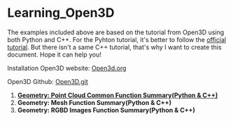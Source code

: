 # Learning_Open3D
The examples included above are based on the tutorial from Open3D using both Python and C++. For the Pyhton tutorial, it's better to follow the [official tutorial](http://www.open3d.org/docs/release/getting_started.html). But there isn't a same C++ tutorial, that's why I want to create this document. Hope it can help you! 

Installation
Open3D website: [Open3d.org](http://www.open3d.org/)

Open3D Github: [Open3D.git](https://github.com/intel-isl/Open3D)

1. [**Geometry: Point Cloud Common Function Summary(Python & C++)**](https://github.com/LYON-WANG/Learning_Open3D/blob/master/1_pointCloud/README.md)
2. **Geometry: Mesh Function Summary(Python & C++)**
3. **Geometry: RGBD Images Function Summary(Python & C++)**
